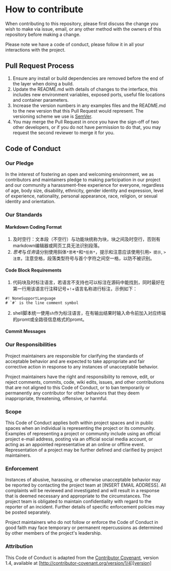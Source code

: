 # How to contribute

When contributing to this repository, please first discuss the change you wish to make via issue, email, or any other method with the owners of this repository before making a change. 

Please note we have a code of conduct, please follow it in all your interactions with the project.

## Pull Request Process

1. Ensure any install or build dependencies are removed before the end of the layer when doing a build.
2. Update the README.md with details of changes to the interface, this includes new environment variables, exposed ports, useful file locations and container parameters.
3. Increase the version numbers in any examples files and the README.md to the new version that this Pull Request would represent. The versioning scheme we use is [SemVer](http://semver.org/).
4. You may merge the Pull Request in once you have the sign-off of two other developers, or if you do not have permission to do that, you may request the second reviewer to merge it for you.

## Code of Conduct

### Our Pledge

In the interest of fostering an open and welcoming environment, we as contributors and maintainers pledge to making participation in our project and our community a harassment-free experience for everyone, regardless of age, body size, disability, ethnicity, gender identity and expression, level of experience, nationality, personal appearance, race, religion, or sexual identity and orientation.

### Our Standards

#### Markdown Coding Format

1. 及时空行：文本段（不空行）与功能块统称为块，块之间及时空行，否则有markdown编辑器或网页工具无法识别段落。
2. *思考*与*任务*请分别使用斜体`*思考*`和`*任务*`，提示和注意应该使用引用`> 提示`, `> 注意`，注意空格，段落类型符号与首个字符之间空一格，以防不被识别。

#### Code Block Requirements

1. 代码块及时标注语言，若语言不支持也可以标注在源码中能找到，同时最好在第一行用该语言行注释记号+`!`+语言名称进行标注，示例如下：

```NoneSupportLanguage
#! NoneSupportLanguage
# `#` is the line comment symbol
```

2. shell脚本统一使用`sh`作为标注语言，在有输出结果时输入命令前加入对应终端的promt或全路径信息格式的promt。

####  Commit Messages

### Our Responsibilities

Project maintainers are responsible for clarifying the standards of acceptable behavior and are expected to take appropriate and fair corrective action in response to any instances of unacceptable behavior.

Project maintainers have the right and responsibility to remove, edit, or reject comments, commits, code, wiki edits, issues, and other contributions that are not aligned to this Code of Conduct, or to ban temporarily or permanently any contributor for other behaviors that they deem inappropriate, threatening, offensive, or harmful.

### Scope

This Code of Conduct applies both within project spaces and in public spaces when an individual is representing the project or its community. Examples of representing a project or community include using an official project e-mail address, posting via an official social media account, or acting as an appointed representative at an online or offline event. Representation of a project may be further defined and clarified by project maintainers.

### Enforcement

Instances of abusive, harassing, or otherwise unacceptable behavior may be reported by contacting the project team at [INSERT EMAIL ADDRESS]. All complaints will be reviewed and investigated and will result in a response that is deemed necessary and appropriate to the circumstances. The project team is obligated to maintain confidentiality with regard to the reporter of an incident. Further details of specific enforcement policies may be posted separately.

Project maintainers who do not follow or enforce the Code of Conduct in good faith may face temporary or permanent repercussions as determined by other members of the project's leadership.

### Attribution

This Code of Conduct is adapted from the [Contributor Covenant][homepage], version 1.4, available at [http://contributor-covenant.org/version/1/4][version]

[homepage]: http://contributor-covenant.org
[version]: http://contributor-covenant.org/version/1/4/